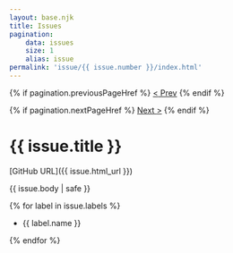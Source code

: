 ```yaml
---
layout: base.njk
title: Issues
pagination:
    data: issues
    size: 1
    alias: issue
permalink: 'issue/{{ issue.number }}/index.html'
---
```


<div class="issues-pagination">
{% if pagination.previousPageHref %}
<a class="nav-item prev-nav-arrow" href="{{ pagination.previousPageHref | url }}"> <span class="nav-arrow"><</span> Prev</a>
{% endif %}

{% if pagination.nextPageHref %}
<a class="nav-item next-nav-arrow" href="{{ pagination.nextPageHref | url }}" > Next <span class="nav-arrow">></span></a>
{% endif %}

</div>

# {{ issue.title }}

[GitHub URL]({{ issue.html_url }})

{{ issue.body | safe }}

{% for label in issue.labels %}

-   {{ label.name }}

{% endfor %}
